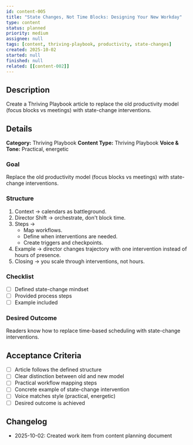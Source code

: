```yaml
---
id: content-005
title: "State Changes, Not Time Blocks: Designing Your New Workday"
type: content
status: planned
priority: medium
assignee: null
tags: [content, thriving-playbook, productivity, state-changes]
created: 2025-10-02
started: null
finished: null
related: [[content-002]]
---
```


## Description

Create a Thriving Playbook article to replace the old productivity model (focus blocks vs meetings) with state-change interventions.

## Details

**Category:** Thriving Playbook
**Content Type:** Thriving Playbook
**Voice & Tone:** Practical, energetic

### Goal
Replace the old productivity model (focus blocks vs meetings) with state-change interventions.

### Structure
1. Context → calendars as battleground.
2. Director Shift → orchestrate, don't block time.
3. Steps →
   - Map workflows.
   - Define when interventions are needed.
   - Create triggers and checkpoints.
4. Example → director changes trajectory with one intervention instead of hours of presence.
5. Closing → you scale through interventions, not hours.

### Checklist
- [ ] Defined state-change mindset
- [ ] Provided process steps
- [ ] Example included

### Desired Outcome
Readers know how to replace time-based scheduling with state-change interventions.

## Acceptance Criteria

- [ ] Article follows the defined structure
- [ ] Clear distinction between old and new model
- [ ] Practical workflow mapping steps
- [ ] Concrete example of state-change intervention
- [ ] Voice matches style (practical, energetic)
- [ ] Desired outcome is achieved

## Changelog

- 2025-10-02: Created work item from content planning document
